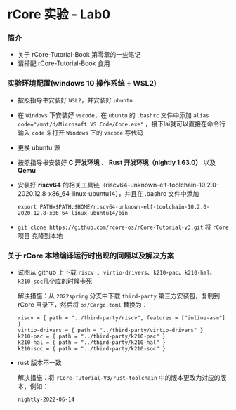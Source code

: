 # rCore 实验 - Lab0

### 简介

- 关于 rCore-Tutorial-Book 第零章的一些笔记
- 请搭配 rCore-Tutorial-Book 食用

### 实验环境配置(windows 10 操作系统 + WSL2)

- 按照指导书安装好 `WSL2`，并安装好 `ubuntu`

- 在 `Windows` 下安装好 `vscode`，在 `ubuntu` 的 `.bashrc` 文件中添加 `alias code="/mnt/d/Microsoft VS Code/Code.exe"` ，接下lai就可以直接在命令行输入 `code` 来打开 `Windows` 下的 `vscode` 写代码

- 更换 ubuntu 源

- 按照指导书安装好 **C 开发环境** 、 **Rust 开发环境（nightly 1.63.0）** 以及 **Qemu**

- 安装好 **riscv64** 的相关工具链（riscv64-unknown-elf-toolchain-10.2.0-2020.12.8-x86_64-linux-ubuntu14），并且在 .bashrc 文件中添加

  ```
  export PATH=$PATH:$HOME/riscv64-unknown-elf-toolchain-10.2.0-2020.12.8-x86_64-linux-ubuntu14/bin
  ```

- `git clone https://github.com/rcore-os/rCore-Tutorial-v3.git` 将 `rCore` 项目 克隆到本地


### 关于 rCore 本地编译运行时出现的问题以及解决方案

- 试图从 github 上下载 `riscv `、`virtio-drivers`、`k210-pac`、`k210-hal`、`k210-soc`几个库的时候卡死

  解决措施：从 `2022spring` 分支中下载 `third-party` 第三方安装包，复制到 rCore 目录下，然后将 `os/Cargo.toml` 替换为：

  ```
  riscv = { path = "../third-party/riscv", features = ["inline-asm"] }
  virtio-drivers = { path = "../third-party/virtio-drivers" }
  k210-pac = { path = "../third-party/k210-pac" }
  k210-hal = { path = "../third-party/k210-hal" }
  k210-soc = { path = "../third-party/k210-soc" }
  ```

- rust 版本不一致

  解决措施：将 `rCore-Tutorial-V3/rust-toolchain` 中的版本更改为对应的版本，例如：

  ```
  nightly-2022-06-14
  ```

  

